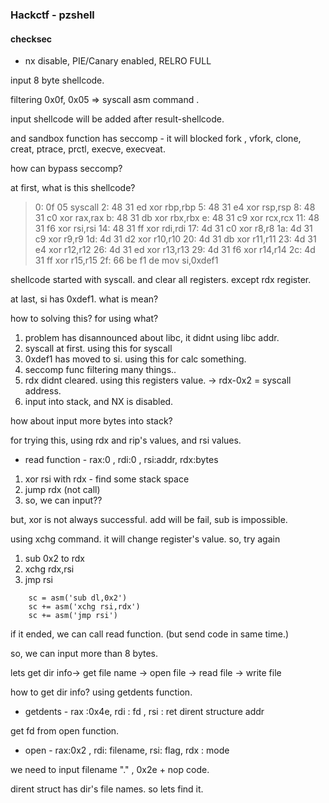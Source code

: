 ### Hackctf - pzshell

#### checksec 
- nx disable, PIE/Canary enabled, RELRO FULL 
 

input 8 byte shellcode. 

filtering 0x0f, 0x05 => syscall asm command . 

input shellcode will be added after result-shellcode.

and sandbox function has seccomp - it will blocked fork , vfork, clone, creat, ptrace, prctl, execve, execveat. 

how can bypass seccomp? 

at first, what is this shellcode?

>   0:   0f 05                   syscall 
   2:   48 31 ed                xor    rbp,rbp
   5:   48 31 e4                xor    rsp,rsp
   8:   48 31 c0                xor    rax,rax
   b:   48 31 db                xor    rbx,rbx
   e:   48 31 c9                xor    rcx,rcx
  11:   48 31 f6                xor    rsi,rsi
  14:   48 31 ff                xor    rdi,rdi
  17:   4d 31 c0                xor    r8,r8
  1a:   4d 31 c9                xor    r9,r9
  1d:   4d 31 d2                xor    r10,r10
  20:   4d 31 db                xor    r11,r11
  23:   4d 31 e4                xor    r12,r12
  26:   4d 31 ed                xor    r13,r13
  29:   4d 31 f6                xor    r14,r14
  2c:   4d 31 ff                xor    r15,r15
  2f:   66 be f1 de             mov    si,0xdef1

shellcode started with syscall. and clear all registers. except rdx register.

at last, si has 0xdef1. what is mean? 

how to solving this? for using what? 

1. problem has disannounced about libc, it didnt using libc addr. 
2. syscall at first. using this for syscall
3. 0xdef1 has moved to si. using this for calc something. 
4. seccomp func filtering many things.. 
5. rdx didnt cleared. using this registers value. -> rdx-0x2 = syscall address. 
6. input into stack, and NX is disabled. 

how about input more bytes into stack? 

for trying this, using rdx and rip's values, and rsi values. 

- read function - rax:0 , rdi:0 , rsi:addr, rdx:bytes

1. xor rsi with rdx - find some stack space
2. jump rdx (not call)
3. so, we can input?? 

but, xor is not always successful. add will be fail, sub is impossible. 

using xchg command. it will change register's value. so, try again 

1. sub 0x2 to rdx
2. xchg rdx,rsi
3. jmp rsi 

```
    sc = asm('sub dl,0x2')
    sc += asm('xchg rsi,rdx')
    sc += asm('jmp rsi')
```

if it ended, we can call read function. (but send code in same time.)

so, we can input more than 8 bytes. 

lets get dir info-> get file name -> open file -> read file -> write file 

how to get dir info? using getdents function. 

- getdents - rax :0x4e, rdi : fd , rsi : ret dirent structure addr 

get fd from open function. 

- open - rax:0x2 , rdi: filename, rsi: flag, rdx : mode 

we need to input filename "." , 0x2e + nop code. 

dirent struct has dir's file names. so lets find it. 

```
    

```





